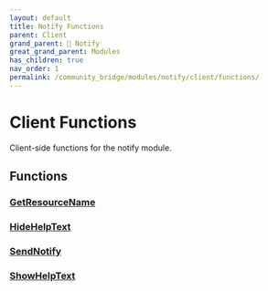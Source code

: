 ```yaml
---
layout: default
title: Notify Functions
parent: Client
grand_parent: 🔔 Notify
great_grand_parent: Modules
has_children: true
nav_order: 1
permalink: /community_bridge/modules/notify/client/functions/
---
```


# Client Functions
Client-side functions for the notify module.

## Functions

### [GetResourceName](GetResourceName)
### [HideHelpText](HideHelpText)
### [SendNotify](SendNotify)
### [ShowHelpText](ShowHelpText)
